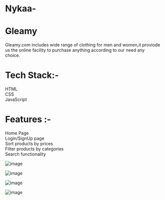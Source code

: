 # Nykaa-

# Gleamy 

Gleamy.com includes wide range of clothing for men and women,it proviode us the online facility to purchase anything according to our need any choice.


# Tech Stack:-
HTML </br>
CSS </br>
JavaScript </br>

# Features :-

Home Page </br>
Login/SignUp page </br>
Sort products by prices </br>
Filter products by categories </br>
Search functionality


![image](https://github.com/Shivanidas1045/Nykaa-/assets/114162435/dd1d977d-b7f0-4953-8b07-9d75bf05189a)

![image](https://github.com/Shivanidas1045/Nykaa-/assets/114162435/bf6bd166-cc91-4168-aa53-10e4e8a68a92)

![image](https://github.com/Shivanidas1045/Nykaa-/assets/114162435/970a95f1-cadb-4ec0-b10f-91f28f7d50f8)

![image](https://github.com/Shivanidas1045/Nykaa-/assets/114162435/49f7ad54-d409-4190-bb49-48a6883c7eaf)





